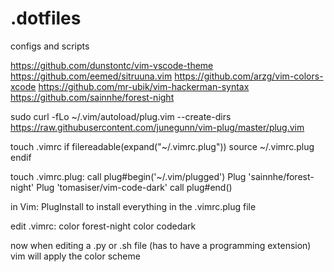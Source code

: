 # .dotfiles
configs and scripts

https://github.com/dunstontc/vim-vscode-theme
https://github.com/eemed/sitruuna.vim
https://github.com/arzg/vim-colors-xcode
https://github.com/mr-ubik/vim-hackerman-syntax
https://github.com/sainnhe/forest-night

sudo curl -fLo ~/.vim/autoload/plug.vim --create-dirs https://raw.githubusercontent.com/junegunn/vim-plug/master/plug.vim

touch .vimrc
if filereadable(expand("~/.vimrc.plug"))
     source ~/.vimrc.plug
 endif

touch .vimrc.plug:
call plug#begin('~/.vim/plugged')
Plug 'sainnhe/forest-night'
Plug 'tomasiser/vim-code-dark'
call plug#end()

in Vim:
PlugInstall to install everything in the .vimrc.plug file

edit .vimrc:
color forest-night
color codedark

now when editing a .py or .sh file (has to have a programming extension) vim will apply the color scheme
